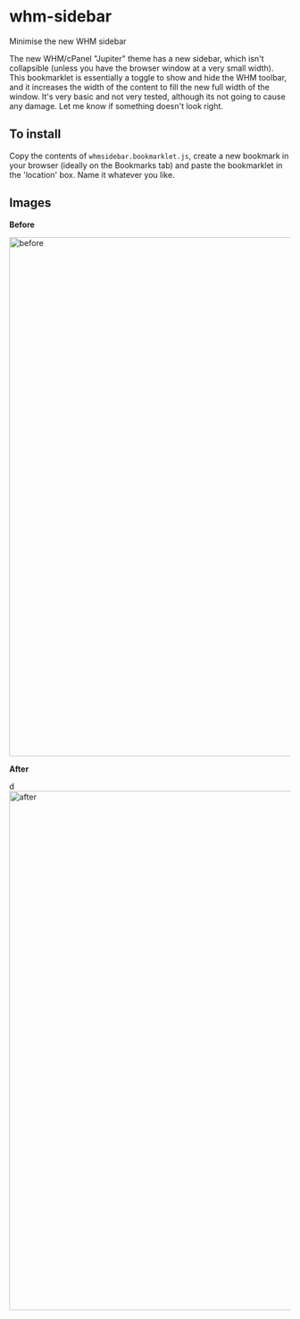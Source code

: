 # whm-sidebar
Minimise the new WHM sidebar

The new WHM/cPanel "Jupiter" theme has a new sidebar, which isn't collapsible (unless you have the browser window at a very small width).
This bookmarklet is essentially a toggle to show and hide the WHM toolbar, and it increases the width of the content to fill the new full width of the window.
It's very basic and not very tested, although its not going to cause any damage. Let me know if something doesn't look right.


## To install
Copy the contents of `whmsidebar.bookmarklet.js`, create a new bookmark in your browser (ideally on the Bookmarks tab) and paste the bookmarklet in the 'location' box. Name it whatever you like.


## Images
**Before**

<img width="929" alt="before" src="https://user-images.githubusercontent.com/25419125/170880551-4cd4bed9-be37-4f36-ad81-b0ff797874a5.png">

**After**

d<img width="929" alt="after" src="https://user-images.githubusercontent.com/25419125/170880560-be893b0c-9270-405e-b1d6-a1859723907d.png">
